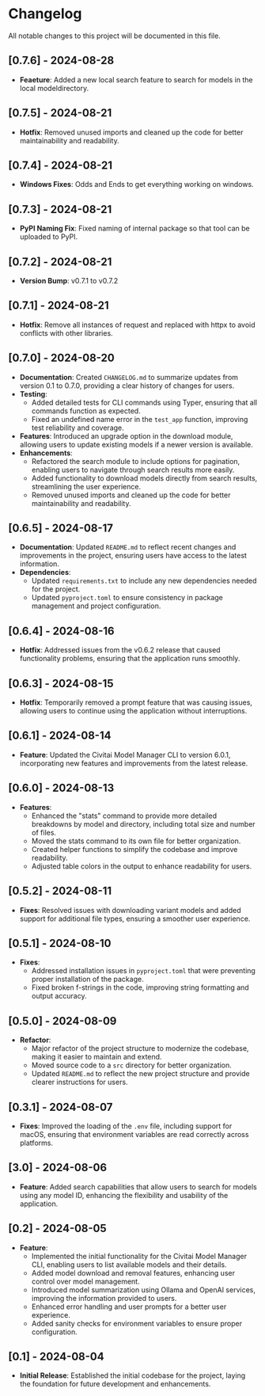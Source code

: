 # Changelog

All notable changes to this project will be documented in this file.
## [0.7.6] - 2024-08-28
- **Feaeture**: Added a new local search feature to search for models in the local modeldirectory.

## [0.7.5] - 2024-08-21
- **Hotfix**: Removed unused imports and cleaned up the code for better maintainability and readability.

## [0.7.4] - 2024-08-21
- **Windows Fixes**: Odds and Ends to get everything working on windows.

## [0.7.3] - 2024-08-21
- **PyPI Naming Fix**: Fixed naming of internal package so that tool can be uploaded to PyPI.

## [0.7.2] - 2024-08-21
- **Version Bump**: v0.7.1 to v0.7.2

## [0.7.1] - 2024-08-21
- **Hotfix**: Remove all instances of request and replaced with httpx to avoid conflicts with other libraries.

## [0.7.0] - 2024-08-20
- **Documentation**: Created `CHANGELOG.md` to summarize updates from version 0.1 to 0.7.0, providing a clear history of changes for users.
- **Testing**: 
  - Added detailed tests for CLI commands using Typer, ensuring that all commands function as expected.
  - Fixed an undefined name error in the `test_app` function, improving test reliability and coverage.
- **Features**: Introduced an upgrade option in the download module, allowing users to update existing models if a newer version is available.
- **Enhancements**:
  - Refactored the search module to include options for pagination, enabling users to navigate through search results more easily.
  - Added functionality to download models directly from search results, streamlining the user experience.
  - Removed unused imports and cleaned up the code for better maintainability and readability.

## [0.6.5] - 2024-08-17
- **Documentation**: Updated `README.md` to reflect recent changes and improvements in the project, ensuring users have access to the latest information.
- **Dependencies**: 
  - Updated `requirements.txt` to include any new dependencies needed for the project.
  - Updated `pyproject.toml` to ensure consistency in package management and project configuration.

## [0.6.4] - 2024-08-16
- **Hotfix**: Addressed issues from the v0.6.2 release that caused functionality problems, ensuring that the application runs smoothly.

## [0.6.3] - 2024-08-15
- **Hotfix**: Temporarily removed a prompt feature that was causing issues, allowing users to continue using the application without interruptions.

## [0.6.1] - 2024-08-14
- **Feature**: Updated the Civitai Model Manager CLI to version 6.0.1, incorporating new features and improvements from the latest release.

## [0.6.0] - 2024-08-13
- **Features**: 
  - Enhanced the "stats" command to provide more detailed breakdowns by model and directory, including total size and number of files.
  - Moved the stats command to its own file for better organization.
  - Created helper functions to simplify the codebase and improve readability.
  - Adjusted table colors in the output to enhance readability for users.

## [0.5.2] - 2024-08-11
- **Fixes**: Resolved issues with downloading variant models and added support for additional file types, ensuring a smoother user experience.

## [0.5.1] - 2024-08-10
- **Fixes**: 
  - Addressed installation issues in `pyproject.toml` that were preventing proper installation of the package.
  - Fixed broken f-strings in the code, improving string formatting and output accuracy.

## [0.5.0] - 2024-08-09
- **Refactor**: 
  - Major refactor of the project structure to modernize the codebase, making it easier to maintain and extend.
  - Moved source code to a `src` directory for better organization.
  - Updated `README.md` to reflect the new project structure and provide clearer instructions for users.

## [0.3.1] - 2024-08-07
- **Fixes**: Improved the loading of the `.env` file, including support for macOS, ensuring that environment variables are read correctly across platforms.

## [3.0] - 2024-08-06
- **Feature**: Added search capabilities that allow users to search for models using any model ID, enhancing the flexibility and usability of the application.

## [0.2] - 2024-08-05
- **Feature**: 
  - Implemented the initial functionality for the Civitai Model Manager CLI, enabling users to list available models and their details.
  - Added model download and removal features, enhancing user control over model management.
  - Introduced model summarization using Ollama and OpenAI services, improving the information provided to users.
  - Enhanced error handling and user prompts for a better user experience.
  - Added sanity checks for environment variables to ensure proper configuration.

## [0.1] - 2024-08-04
- **Initial Release**: Established the initial codebase for the project, laying the foundation for future development and enhancements.
